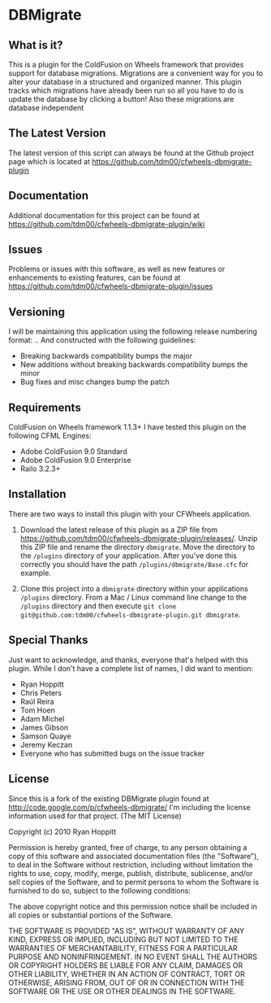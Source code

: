 # DBMigrate

## What is it?

This is a plugin for the ColdFusion on Wheels framework that provides support for database migrations.  Migrations are a convenient way for you to alter your database in a structured and organized manner.  This plugin tracks which migrations have already been run so all you have to do is update the database by clicking a button!  Also these migrations are database independent

## The Latest Version
The latest version of this script can always be found at the
Github project page which is located at https://github.com/tdm00/cfwheels-dbmigrate-plugin

## Documentation
Additional documentation for this project can be found at https://github.com/tdm00/cfwheels-dbmigrate-plugin/wiki

## Issues
Problems or issues with this software, as well as new features or enhancements to existing features, can be found at https://github.com/tdm00/cfwheels-dbmigrate-plugin/issues

## Versioning
I will be maintaining this application using the following release numbering format:
<major>.<minor>.<patch>
And constructed with the following guidelines:
* Breaking backwards compatibility bumps the major
* New additions without breaking backwards compatibility bumps the minor
* Bug fixes and misc changes bump the patch

## Requirements
ColdFusion on Wheels framework 1.1.3+
I have tested this plugin on the following CFML Engines:

* Adobe ColdFusion 9.0 Standard
* Adobe ColdFusion 9.0 Enterprise
* Railo 3.2.3+

## Installation
There are two ways to install this plugin with your CFWheels application.

1. Download the latest release of this plugin as a ZIP file from https://github.com/tdm00/cfwheels-dbmigrate-plugin/releases/. Unzip this ZIP file and rename the directory `dbmigrate`. Move the directory to the `/plugins` directory of your application. After you've done this correctly you should have the path `/plugins/dbmigrate/Base.cfc` for example.

2. Clone this project into a `dbmigrate` directory within your applications `/plugins` directory. From a Mac / Linux command line change to the `/plugins` directory and then execute `git clone git@github.com:tdm00/cfwheels-dbmigrate-plugin.git dbmigrate`. 

## Special Thanks
Just want to acknowledge, and thanks, everyone that's helped with this plugin.  While I don't have a complete list of names, I did want to mention:

* Ryan Hoppitt
* Chris Peters
* Raúl Reira
* Tom Hoen
* Adam Michel
* James Gibson
* Samson Quaye
* Jeremy Keczan
* Everyone who has submitted bugs on the issue tracker

## License
Since this is a fork of the existing DBMigrate plugin found at http://code.google.com/p/cfwheels-dbmigrate/ I'm including the license information used for that project.
(The MIT License)

Copyright (c) 2010 Ryan Hoppitt

Permission is hereby granted, free of charge, to any person
obtaining a copy of this software and associated documentation
files (the "Software"), to deal in the Software without
restriction, including without limitation the rights to use,
copy, modify, merge, publish, distribute, sublicense, and/or sell
copies of the Software, and to permit persons to whom the
Software is furnished to do so, subject to the following
conditions:

The above copyright notice and this permission notice shall be
included in all copies or substantial portions of the Software.

THE SOFTWARE IS PROVIDED "AS IS", WITHOUT WARRANTY OF ANY KIND,
EXPRESS OR IMPLIED, INCLUDING BUT NOT LIMITED TO THE WARRANTIES
OF MERCHANTABILITY, FITNESS FOR A PARTICULAR PURPOSE AND
NONINFRINGEMENT. IN NO EVENT SHALL THE AUTHORS OR COPYRIGHT
HOLDERS BE LIABLE FOR ANY CLAIM, DAMAGES OR OTHER LIABILITY,
WHETHER IN AN ACTION OF CONTRACT, TORT OR OTHERWISE, ARISING
FROM, OUT OF OR IN CONNECTION WITH THE SOFTWARE OR THE USE OR
OTHER DEALINGS IN THE SOFTWARE.
